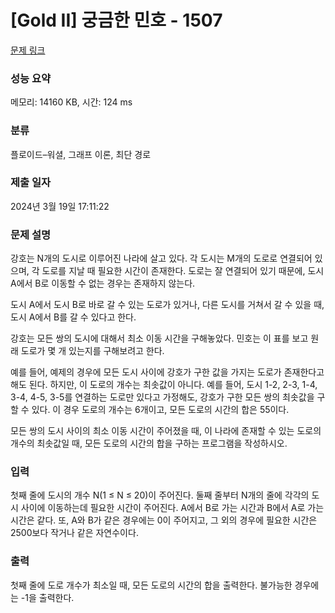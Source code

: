 # [Gold II] 궁금한 민호 - 1507 

[문제 링크](https://www.acmicpc.net/problem/1507) 

### 성능 요약

메모리: 14160 KB, 시간: 124 ms

### 분류

플로이드–워셜, 그래프 이론, 최단 경로

### 제출 일자

2024년 3월 19일 17:11:22

### 문제 설명

<p>강호는 N개의 도시로 이루어진 나라에 살고 있다. 각 도시는 M개의 도로로 연결되어 있으며, 각 도로를 지날 때 필요한 시간이 존재한다. 도로는 잘 연결되어 있기 때문에, 도시 A에서 B로 이동할 수 없는 경우는 존재하지 않는다.</p>

<p>도시 A에서 도시 B로 바로 갈 수 있는 도로가 있거나, 다른 도시를 거쳐서 갈 수 있을 때, 도시 A에서 B를 갈 수 있다고 한다.</p>

<p>강호는 모든 쌍의 도시에 대해서 최소 이동 시간을 구해놓았다. 민호는 이 표를 보고 원래 도로가 몇 개 있는지를 구해보려고 한다.</p>

<p>예를 들어, 예제의 경우에 모든 도시 사이에 강호가 구한 값을 가지는 도로가 존재한다고 해도 된다. 하지만, 이 도로의 개수는 최솟값이 아니다. 예를 들어, 도시 1-2, 2-3, 1-4, 3-4, 4-5, 3-5를 연결하는 도로만 있다고 가정해도, 강호가 구한 모든 쌍의 최솟값을 구할 수 있다. 이 경우 도로의 개수는 6개이고, 모든 도로의 시간의 합은 55이다.</p>

<p>모든 쌍의 도시 사이의 최소 이동 시간이 주어졌을 때, 이 나라에 존재할 수 있는 도로의 개수의 최솟값일 때, 모든 도로의 시간의 합을 구하는 프로그램을 작성하시오.</p>

### 입력 

 <p>첫째 줄에 도시의 개수 N(1 ≤ N ≤ 20)이 주어진다. 둘째 줄부터 N개의 줄에 각각의 도시 사이에 이동하는데 필요한 시간이 주어진다. A에서 B로 가는 시간과 B에서 A로 가는 시간은 같다. 또, A와 B가 같은 경우에는 0이 주어지고, 그 외의 경우에 필요한 시간은 2500보다 작거나 같은 자연수이다.</p>

### 출력 

 <p>첫째 줄에 도로 개수가 최소일 때, 모든 도로의 시간의 합을 출력한다. 불가능한 경우에는 -1을 출력한다.</p>

